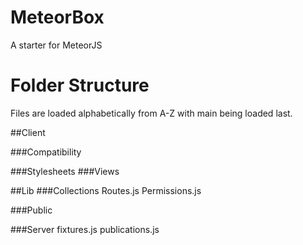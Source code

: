 # MeteorBox
A starter for MeteorJS

# Folder Structure
Files are loaded alphabetically from A-Z with main being loaded last. 

##Client

###Compatibility

###Stylesheets
###Views

##Lib
###Collections
Routes.js
Permissions.js

###Public

###Server
fixtures.js
publications.js